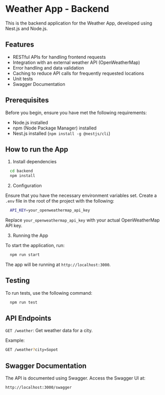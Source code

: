 # Weather App - Backend

This is the backend application for the Weather App, developed using Nest.js and Node.js.

## Features

- RESTful APIs for handling frontend requests
- Integration with an external weather API (OpenWeatherMap)
- Error handling and data validation
- Caching to reduce API calls for frequently requested locations
- Unit tests
- Swagger Documentation

## Prerequisites

Before you begin, ensure you have met the following requirements:

- Node.js installed
- npm (Node Package Manager) installed
- Nest.js installed (`npm install -g @nestjs/cli`)

## How to run the App

1. Install dependencies

  ```bash
    cd backend
    npm install
  ```

2.  Configuration

Ensure that you have the necessary environment variables set. Create a `.env` file in the root of the project with the following:

  ```bash
    API_KEY=your_openweathermap_api_key
  ```

Replace `your_openweathermap_api_key` with your actual OpenWeatherMap API key.

3. Running the App

To start the application, run:

  ```bash
    npm run start
  ```
  The app will be running at `http://localhost:3000`.


## Testing

To run tests, use the following command:

  ```bash
    npm run test
  ```

## API Endpoints

`GET /weather`: Get weather data for a city.

Example:

```bash
GET /weather?city=Sopot
```

## Swagger Documentation

The API is documented using Swagger. Access the Swagger UI at:

```bash
http://localhost:3000/swagger
```